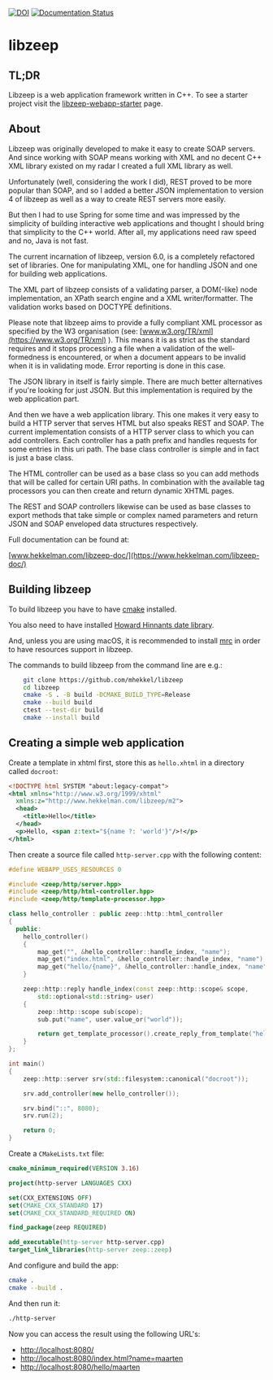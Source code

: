 [![DOI](https://zenodo.org/badge/44161414.svg)](https://zenodo.org/badge/latestdoi/44161414)
[![Documentation Status](https://readthedocs.org/projects/libzeep/badge/?version=latest)](https://libzeep.readthedocs.io/en/latest/?badge=latest)

libzeep
=======

TL;DR
-----

Libzeep is a web application framework written in C++. To see a starter project
visit the [libzeep-webapp-starter](https://github.com/mhekkel/libzeep-webapp-starter.git)
page.

About
-----

Libzeep was originally developed to make it easy to create SOAP servers. And since
working with SOAP means working with XML and no decent C++ XML library
existed on my radar I created a full XML library as well.

Unfortunately (well, considering the work I did), REST proved to be more
popular than SOAP, and so I added a better JSON implementation to version
4 of libzeep as well as a way to create REST servers more easily.

But then I had to use Spring for some time and was impressed by the simplicity
of building interactive web applications and thought I should bring that
simplicity to the C++ world. After all, my applications need raw speed and
no, Java is not fast.

The current incarnation of libzeep, version 6.0, is a completely refactored
set of libraries. One for manipulating XML, one for handling JSON and one for
building web applications.

The XML part of libzeep consists of a validating parser, a DOM(-like) node
implementation, an XPath search engine and a XML writer/formatter. The
validation works based on DOCTYPE definitions.

Please note that libzeep aims to provide a fully compliant XML processor as
specified by the W3 organisation (see: [www.w3.org/TR/xml](https://www.w3.org/TR/xml) ).
This means
it is as strict as the standard requires and it stops processing a file when
a validation of the well-formedness is encountered, or when a document
appears to be invalid when it is in validating mode. Error reporting is done
in this case.

The JSON library in itself is fairly simple. There are much better alternatives
if you're looking for just JSON. But this implementation is required by the
web application part.

And then we have a web application library. This one makes it very easy to build
a HTTP server that serves HTML but also speaks REST and SOAP. The current
implementation consists of a HTTP server class to which you can add controllers.
Each controller has a path prefix and handles requests for some entries in this
uri path. The base class controller is simple and in fact is just a base class.

The HTML controller can be used as a base class so you can add methods that
will be called for certain URI paths. In combination with the available tag
processors you can then create and return dynamic XHTML pages.

The REST and SOAP controllers likewise can be used as base classes to export
methods that take simple or complex named parameters and return JSON and SOAP
enveloped data structures respectively.

Full documentation can be found at:

[www.hekkelman.com/libzeep-doc/](https://www.hekkelman.com/libzeep-doc/)

Building libzeep
----------------

To build libzeep you have to have [cmake](https://cmake.org/) installed.

You also need to have installed [Howard Hinnants date library](https://github.com/HowardHinnant/date).

And, unless you are using macOS, it is recommended to install
[mrc](https://github.com/mhekkel/mrc) in order to have resources support in libzeep.

The commands to build libzeep from the command line are e.g.:

```bash
    git clone https://github.com/mhekkel/libzeep
    cd libzeep
    cmake -S . -B build -DCMAKE_BUILD_TYPE=Release
    cmake --build build
    ctest --test-dir build
    cmake --install build
```

Creating a simple web application
---------------------------------

Create a template in xhtml first, store this as `hello.xhtml` in a directory called `docroot`:

```xml
<!DOCTYPE html SYSTEM "about:legacy-compat">
<html xmlns="http://www.w3.org/1999/xhtml"
  xmlns:z="http://www.hekkelman.com/libzeep/m2">
  <head>
    <title>Hello</title>
  </head>
  <p>Hello, <span z:text="${name ?: 'world'}"/>!</p>
</html>
```

Then create a source file called `http-server.cpp` with the following content:

```c++
#define WEBAPP_USES_RESOURCES 0

#include <zeep/http/server.hpp>
#include <zeep/http/html-controller.hpp>
#include <zeep/http/template-processor.hpp>

class hello_controller : public zeep::http::html_controller
{
  public:
    hello_controller()
    {
        map_get("", &hello_controller::handle_index, "name");
        map_get("index.html", &hello_controller::handle_index, "name");
        map_get("hello/{name}", &hello_controller::handle_index, "name");
    }

    zeep::http::reply handle_index(const zeep::http::scope& scope,
        std::optional<std::string> user)
    {
        zeep::http::scope sub(scope);
        sub.put("name", user.value_or("world"));

        return get_template_processor().create_reply_from_template("hello.xhtml", sub);
    }
};

int main()
{
    zeep::http::server srv(std::filesystem::canonical("docroot"));

    srv.add_controller(new hello_controller());

    srv.bind("::", 8080);
    srv.run(2);

    return 0;
}
```

Create a `CMakeLists.txt` file:

```cmake
cmake_minimum_required(VERSION 3.16)

project(http-server LANGUAGES CXX)

set(CXX_EXTENSIONS OFF)
set(CMAKE_CXX_STANDARD 17)
set(CMAKE_CXX_STANDARD_REQUIRED ON)

find_package(zeep REQUIRED)

add_executable(http-server http-server.cpp)
target_link_libraries(http-server zeep::zeep)
```

And configure and build the app:

```bash
cmake .
cmake --build .
```

And then run it:

```bash
./http-server
```

Now you can access the result using the following URL's:

* <http://localhost:8080/>
* <http://localhost:8080/index.html?name=maarten>
* <http://localhost:8080/hello/maarten>
